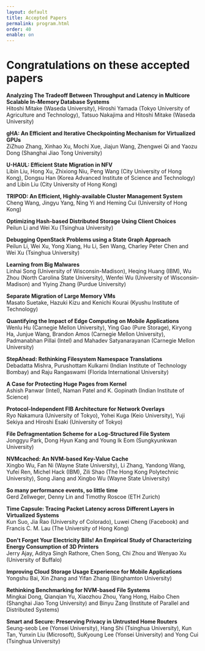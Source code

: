 ```yaml
---
layout: default
title: Accepted Papers
permalink: program.html
order: 40 
enable: on
---
```


<!---
Date: 28 Feb 2016
Author: Jingyu Yang
Purpose: To build a website for APSys 2016 for Dr. Cui.
Copy From: Takahiro, who is the author of APSys2015.
--->

# Congratulations on these accepted papers  

**Analyzing The Tradeoff Between Throughput and Latency in Multicore Scalable In-Memory Database Systems**  
Hitoshi Mitake (Waseda University), Hiroshi Yamada (Tokyo University of Agriculture and Technology), Tatsuo Nakajima and Hitoshi Mitake (Waseda University)

**gHA: An Efficient and Iterative Checkpointing Mechanism for Virtualized GPUs**  
ZiZhuo Zhang, Xinhao Xu, Mochi Xue, Jiajun Wang, Zhengwei Qi and Yaozu Dong (Shanghai Jiao Tong University)

**U-HAUL: Efficient State Migration in NFV**  
Libin Liu, Hong Xu, Zhixiong Niu, Peng Wang (City University of Hong Kong), Dongsu Han (Korea Advanced Institute of Science and Technology) and Libin Liu (City University of Hong Kong)

**TRIPOD: An Efficient, Highly-available Cluster Management System**  
Cheng Wang, Jingyu Yang, Ning Yi and Heming Cui (University of Hong Kong)

**Optimizing Hash-based Distributed Storage Using Client Choices**  
Peilun Li and Wei Xu (Tsinghua University)

**Debugging OpenStack Problems using a State Graph Approach**  
Peilun Li, Wei Xu, Yong Xiang, Hu Li, Sen Wang, Charley Peter Chen and Wei Xu (Tsinghua University)

**Learning from Big Malwares**  
Linhai Song (University of Wisconsin-Madison), Heqing Huang (IBM), Wu Zhou (North Carolina State University), Wenfei Wu (University of Wisconsin-Madison) and Yiying Zhang (Purdue University)

**Separate Migration of Large Memory VMs**  
Masato Suetake, Hazuki Kizu and Kenichi Kourai (Kyushu Institute of Technology)

**Quantifying the Impact of Edge Computing on Mobile Applications**  
Wenlu Hu (Carnegie Mellon University), Ying Gao (Pure Storage), Kiryong Ha, Junjue Wang, Brandon Amos (Carnegie Mellon University), Padmanabhan Pillai (Intel) and Mahadev Satyanarayanan (Carnegie Mellon University)

**StepAhead: Rethinking Filesystem Namespace Translations**  
Debadatta Mishra, Purushottam Kulkarni (Indian Institute of Technology Bombay) and Raju Rangaswami (Florida International University)

**A Case for Protecting Huge Pages from Kernel**  
Ashish Panwar (Intel), Naman Patel and K. Gopinath (Indian Institute of Science)

**Protocol-Independent FIB Architecture for Network Overlays**  
Ryo Nakamura (University of Tokyo), Yohei Kuga (Keio University), Yuji Sekiya and Hiroshi Esaki (University of Tokyo)

**File Defragmentation Scheme for a Log-Structured File System**  
Jonggyu Park, Dong Hyun Kang and Young Ik Eom (Sungkyunkwan University)

**NVMcached: An NVM-based Key-Value Cache**  
Xingbo Wu, Fan Ni (Wayne State University), Li Zhang, Yandong Wang, Yufei Ren, Michel Hack (IBM), Zili Shao (The Hong Kong Polytechnic University), Song Jiang and Xingbo Wu (Wayne State University)

**So many performance events, so little time**  
Gerd Zellweger, Denny Lin and Timothy Roscoe (ETH Zurich)

**Time Capsule: Tracing Packet Latency across Different Layers in Virtualized Systems**  
Kun Suo, Jia Rao (University of Colorado), Luwei Cheng (Facebook) and Francis C. M. Lau (The University of Hong Kong)

**Don't Forget Your Electricity Bills! An Empirical Study of Characterizing Energy Consumption of 3D Printers**  
Jerry Ajay, Aditya Singh Rathore, Chen Song, Chi Zhou and Wenyao Xu (University of Buffalo)

**Improving Cloud Storage Usage Experience for Mobile Applications**  
Yongshu Bai, Xin Zhang and Yifan Zhang (Binghamton University)

**Rethinking Benchmarking for NVM-based File Systems**  
Mingkai Dong, Qianqian Yu, Xiaozhou Zhou, Yang Hong, Haibo Chen (Shanghai Jiao Tong University) and Binyu Zang (Institute of Parallel and Distributed Systems)

**Smart and Secure: Preserving Privacy in Untrusted Home Routers**  
Seung-seob Lee (Yonsei University), Hang Shi (Tsinghua University), Kun Tan, Yunxin Liu (Microsoft), SuKyoung Lee (Yonsei University) and Yong Cui (Tsinghua University)




















